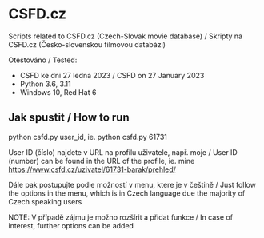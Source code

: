 # CSFD.cz
Scripts related to CSFD.cz (Czech-Slovak movie database) / Skripty na CSFD.cz (Česko-slovenskou filmovou databázi)

Otestováno / Tested:
  - CSFD ke dni 27 ledna 2023 / CSFD on 27 January 2023
  - Python 3.6, 3.11
  - Windows 10, Red Hat 6

## Jak spustit / How to run
python csfd.py user_id, ie. python csfd.py 61731  

User ID (číslo) najdete v URL na profilu uživatele, např. moje / User ID (number) can be found in the URL of the profile, ie. mine  
https://www.csfd.cz/uzivatel/61731-barak/prehled/  
    
Dále pak postupujte podle možností v menu, ktere je v češtině / Just follow the options in the menu, which is in Czech language due the majority of Czech speaking users


NOTE: V případě zájmu je možno rozšírit a přidat funkce / In case of interest, further options can be added  
